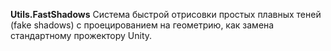 **Utils.FastShadows**
Система быстрой отрисовки простых плавных теней (fake shadows) с проецированием на геометрию, как замена стандартному прожектору Unity. 